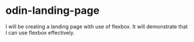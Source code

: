 # odin-landing-page

I will be creating a landing page with use of flexbox. It will demonstrate that I can use flexbox effectively.